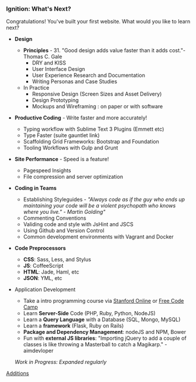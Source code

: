 ### Ignition: What's Next?

Congratulations! You've built your first website. What would you like to learn next?

+ **Design**
    + **Principles** - 31. "Good design adds value faster than it adds cost."- Thomas C. Gale
        + DRY and KISS
        + User Interface Design
        + User Experience Research and Documentation
        + Writing Personas and Case Studies
    + In Practice
        + Responsive Design (Screen Sizes and Asset Delivery)
        + Design Prototyping
        + Mockups and Wireframing : on paper or with software
+ **Productive Coding** - Write faster and more accurately!
    + Typing workflow with Sublime Text 3 Plugins (Emmett etc)
    + Type Faster (suite gauntlet link)
    + Scaffolding Grid Frameworks: Bootstrap and Foundation
    + Tooling Workflows with Gulp and Grunt
+ **Site Performance** - Speed is a feature!
    + Pagespeed Insights
    + File compression and server optimization
+ **Coding in Teams**
    + Establishing Styleguides - _"Always code as if the guy who ends up maintaining your code will be a violent psychopath who knows where you live." - Martin Golding"_
    + Commenting Conventions
    + Validing code and style with JsHint and JSCS
    + Using Github and Version Control
    + Common development environments with Vagrant and Docker
+ **Code Preprocessors**
    + **CSS**: Sass, Less, and Stylus
    + **JS**: CoffeeScript
    + **HTML**: Jade, Haml, etc
    + **JSON**: YML, etc
+ Application Development
    + Take a intro programming course via [Stanford Online](https://lagunita.stanford.edu/courses/Engineering/CS101/Summer2014/about) or [Free Code Camp](http://www.freecodecamp.com/)
    + Learn **Server-Side** Code (PHP, Ruby, Python, NodeJS)
    + Learn a **Query Language** with a Database (SQL, Mongo, MySQL)
    + Learn a **framework** (Flask, Ruby on Rails)
    + **Package and Dependency Management**: nodeJS and NPM, Bower
    + Fun with **external JS libraries**: "Importing jQuery to add a couple of classes is like throwing a Masterball to catch a Magikarp." - aimdevloper

    _Work in Progress: Expanded regularly_

[Additions](http://cameronyick.us/resources)
